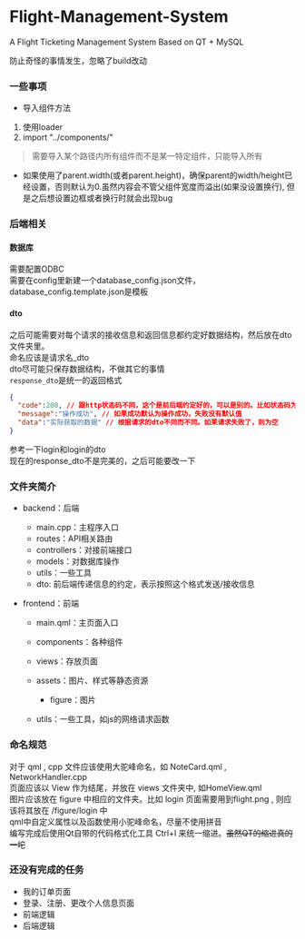 # Flight-Management-System

A Flight Ticketing Management System Based on QT + MySQL


防止奇怪的事情发生，忽略了build改动               

### 一些事项            
- 导入组件方法            
1. 使用loader         
2. import "../components/"             
> 需要导入某个路径内所有组件而不是某一特定组件，只能导入所有             
- 如果使用了parent.width(或者parent.height)，确保parent的width/height已经设置，否则默认为0.虽然内容会不管父组件宽度而溢出(如果没设置换行), 但是之后想设置边框或者换行时就会出现bug                

### 后端相关
#### 数据库         
需要配置ODBC        
需要在config里新建一个database_config.json文件，database_config.template.json是模板       
#### dto                  
之后可能需要对每个请求的接收信息和返回信息都约定好数据结构，然后放在dto文件夹里。           
命名应该是请求名_dto           
dto尽可能只保存数据结构，不做其它的事情                
`response_dto`是统一的返回格式       
```json
{
  "code":200, // 跟http状态码不同，这个是前后端约定好的，可以是别的。比如状态码为1时表示token过期，前端接收到就执行登出之类的          
  "message":"操作成功", // 如果成功默认为操作成功，失败没有默认值
  "data":"实际获取的数据" // 根据请求的dto不同而不同。如果请求失败了，则为空
}
```         
参考一下login和login的dto            
现在的response_dto不是完美的，之后可能要改一下                   


### 文件夹简介        

- backend：后端

  - main.cpp：主程序入口
  - routes：API相关路由
  - controllers：对接前端接口
  - models：对数据库操作
  - utils：一些工具
  - dto: 前后端传递信息的约定，表示按照这个格式发送/接收信息

- frontend：前端

  - main.qml：主页面入口
  - components：各种组件

  - views：存放页面

  - assets：图片、样式等静态资源
    - figure：图片     


  - utils：一些工具，如js的网络请求函数



### 命名规范

对于 qml , cpp 文件应该使用大驼峰命名，如 NoteCard.qml  ,  NetworkHandler.cpp           
页面应该以 View 作为结尾，并放在 views 文件夹中, 如HomeView.qml           
图片应该放在 figure 中相应的文件夹。比如 login 页面需要用到flight.png , 则应该将其放在 /figure/login 中            
qml中自定义属性以及函数使用小驼峰命名，尽量不使用拼音              
编写完成后使用Qt自带的代码格式化工具 Ctrl+I 来统一缩进。~~虽然QT的缩进真的一坨~~         
### 还没有完成的任务
- 我的订单页面
- 登录、注册、更改个人信息页面
- 前端逻辑
- 后端逻辑
